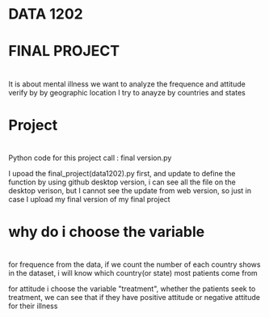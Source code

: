 # DATA 1202
# FINAL PROJECT
#
It is about mental illness
 we want to analyze the frequence and attitude verify by by geographic location
 I try to anayze by countries and states 
# Project
#
Python code for this project call : final version.py

I upoad the final_project(data1202).py first, and update to define the function by using github desktop version, i can see
all the file on the desktop verison, but I cannot see the update from web version, so just in case I upload my final version of my final
project

# why do i choose the variable
#
for frequence
from the data, if we count the number of each country shows in the dataset, i will know which country(or state) most patients
come from

for attitude
i choose the variable "treatment", whether the patients seek to treatment, we can see that if they have positive attitude or negative
attitude for their illness
